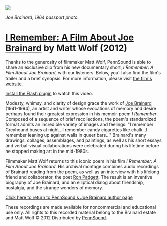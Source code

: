 ![](http://media.sas.upenn.edu/pennsound/misc/Images/Brainard-passport-1964-crop.jpg)

*Joe Brainard, 1964 passport photo.*  
  

[I Remember: A Film About Joe Brainard](http://www.joebrainardfilm.com/) by Matt Wolf (2012)
============================================================================================

Thanks to the generosity of filmmaker Matt Wolf, PennSound is able to share an exclusive clip from his new documentary short, *I Remember: A Film About Joe Brainard*, with our listeners. Below, you'll also find the film's trailer and a brief synopsis. For more information, please visit [the film's website](http://www.joebrainardfilm.com/).

  

[Install the Flash plugin](http://get.adobe.com/flashplayer/) to watch this video.

  
  

Modesty, whimsy, and clarity of design grace the work of [Joe Brainard](http://www.joebrainard.org/) (1941-1994), an artist and writer whose evocations of memory and desire perhaps found their greatest expression in his memoir-poem *I Remember*. Composed of a sequence of brief recollections, the poem's standardized format admits an incredible variety of images and feelings: "I remember Greyhound buses at night...I remember candy cigarettes like chalk...I remember leaning up against walls in queer bars..." Brainard's many drawings, collages, assemblages, and paintings, as well as his short essays and verbal-visual collaborations were celebrated during his lifetime before he stopped making art in the mid-1980s.  
  
Filmmaker Matt Wolf returns to this iconic poem in his film *I Remember: A Film About Joe Brainard*. His archival montage combines audio recordings of Brainard reading from the poem, as well as an interview with his lifelong friend and collaborator, the poet [Ron Padgett](http://www.ronpadgett.com/). The result is an inventive biography of Joe Brainard, and an elliptical dialog about friendship, nostalgia, and the strange wonders of memory.

  

  
  

[Click here to return to PennSound's Joe Brainard author page](Brainard.php)

  

These recordings are made available for noncommercial and educational use only.
All rights to this recorded material belong to the Brainard estate and Matt Wolf © 2012 Distributed by [PennSound](../index.html).

